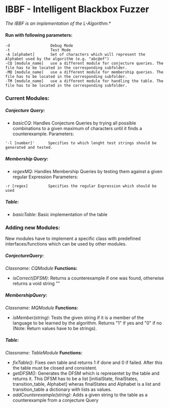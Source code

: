# IBBF - Intelligent Blackbox Fuzzer

**The IBBF is an implementation of the L*-Algorithm.**

#### Run with following parameters:
```
-d                  Debug Mode
-t                  Test Mode
-A [alphabet]       Set of characters which will represent the Alphabet used by the algorithm (e.g. "abc@ef")
-CQ [module_name]   use a different module for conjecture queries. The file has to be located in the corresponding subfolder. 
-MQ [module_name]   use a different module for membership queries. The file has to be located in the corresponding subfolder. 
-TM [module_name]   use a different module for handling the table. The file has to be located in the corresponding subfolder. 
```
### Current Modules:
##### Conjecture Query:
 - *basicCQ*: Handles Conjecture Queries by trying all possible combinations to a given maximum of characters until it finds a counterexample.
   Parameters:
```
'-l [number]'      Specifies to which lenght test strings should be generated and tested.
```

##### Membership Query:
- *regexMQ*: Handles Membership Queries by testing them against a given regular Expression
  Parameters:
```
-r [regex]         Specifies the regular Expression which should be used
``` 
##### Table:
- *basicTable*: Basic implementation of the table

### Adding new Modules:
New modules have to implement a specific class with predefined interfaces/functions which can be used by other modules.
##### ConjectureQuery:
*Classname: CQModule*
**Functions:**
- *isCorrect(DFSM)*: Returns a counterexample if one was found, otherwise returns a void string ""

##### MembershipQuery:
*Classname: MQModule*
**Functions:**
- *isMember(string)*: Tests the given string if it is a member of the language to be learned by the algorithm. Returns "1" if yes and "0" if no (Note: Return values have to be strings).

##### Table:
*Classname: TableModule*
**Functions:**
- *fixTable()*: Fixes own table and returns 1 if done and 0 if failed. After this the table must be closed and consistent.
- *getDFSM()*: Generates the DFSM which is representet by the table and returns it. This DFSM has to be a list [initialState, finalStates, transition_table, Alphabet] wheras finalStates and Alphabet is a list and transition_table a dictionary with lists as values.
- *addCounterexample(string)*: Adds a given string to the table as a counterexample from a conjecture Query




